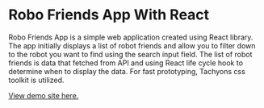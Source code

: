 # Robo Friends App With React

Robo Friends App is a simple web application created using React library. The app initially displays a list of robot friends and allow you to filter down to the robot you want to find using the search input field. The list of robot friends is data that fetched from API and using React life cycle hook to determine when to display the data. For fast prototyping, Tachyons css toolkit is utilized.

[View demo site here.](http://edwinchen.co/robofriends/)
